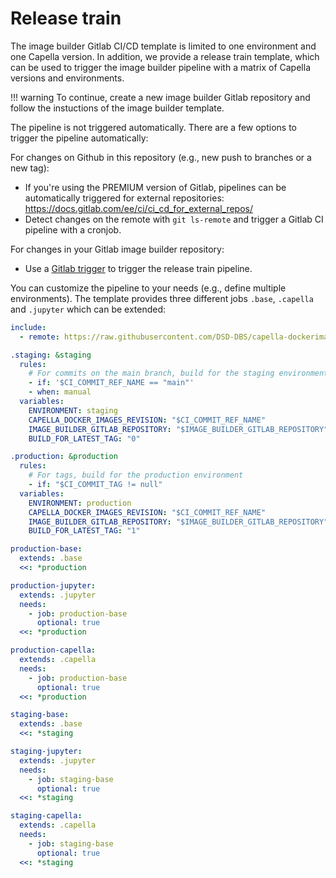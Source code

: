 <!--
 ~ SPDX-FileCopyrightText: Copyright DB InfraGO AG and contributors
 ~ SPDX-License-Identifier: Apache-2.0
 -->

# Release train

The image builder Gitlab CI/CD template is limited to one environment and one
Capella version. In addition, we provide a release train template, which can be
used to trigger the image builder pipeline with a matrix of Capella versions
and environments.

<!-- prettier-ignore -->
!!! warning
    To continue, create a new image builder Gitlab repository and follow the instuctions of the image builder template.

The pipeline is not triggered automatically. There are a few options to trigger
the pipeline automatically:

For changes on Github in this repository (e.g., new push to branches or a new
tag):

- If you're using the PREMIUM version of Gitlab, pipelines can be automatically
  triggered for external repositories:
  https://docs.gitlab.com/ee/ci/ci_cd_for_external_repos/
- Detect changes on the remote with `git ls-remote` and trigger a Gitlab CI
  pipeline with a cronjob.

For changes in your Gitlab image builder repository:

- Use a [Gitlab trigger](https://docs.gitlab.com/ee/ci/yaml/#trigger) to
  trigger the release train pipeline.

You can customize the pipeline to your needs (e.g., define multiple
environments). The template provides three different jobs `.base`, `.capella`
and `.jupyter` which can be extended:

```yaml
include:
  - remote: https://raw.githubusercontent.com/DSD-DBS/capella-dockerimages/${CAPELLA_DOCKER_IMAGES_REVISION}/ci-templates/gitlab/release-train.yml"

.staging: &staging
  rules:
    # For commits on the main branch, build for the staging environment
    - if: '$CI_COMMIT_REF_NAME == "main"'
    - when: manual
  variables:
    ENVIRONMENT: staging
    CAPELLA_DOCKER_IMAGES_REVISION: "$CI_COMMIT_REF_NAME"
    IMAGE_BUILDER_GITLAB_REPOSITORY: "$IMAGE_BUILDER_GITLAB_REPOSITORY"
    BUILD_FOR_LATEST_TAG: "0"

.production: &production
  rules:
    # For tags, build for the production environment
    - if: "$CI_COMMIT_TAG != null"
  variables:
    ENVIRONMENT: production
    CAPELLA_DOCKER_IMAGES_REVISION: "$CI_COMMIT_REF_NAME"
    IMAGE_BUILDER_GITLAB_REPOSITORY: "$IMAGE_BUILDER_GITLAB_REPOSITORY"
    BUILD_FOR_LATEST_TAG: "1"

production-base:
  extends: .base
  <<: *production

production-jupyter:
  extends: .jupyter
  needs:
    - job: production-base
      optional: true
  <<: *production

production-capella:
  extends: .capella
  needs:
    - job: production-base
      optional: true
  <<: *production

staging-base:
  extends: .base
  <<: *staging

staging-jupyter:
  extends: .jupyter
  needs:
    - job: staging-base
      optional: true
  <<: *staging

staging-capella:
  extends: .capella
  needs:
    - job: staging-base
      optional: true
  <<: *staging
```
